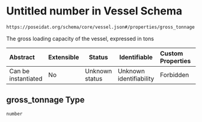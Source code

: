 # Untitled number in Vessel Schema

```txt
https://poseidat.org/schema/core/vessel.json#/properties/gross_tonnage
```

The gross loading capacity of the vessel, expressed in tons


| Abstract            | Extensible | Status         | Identifiable            | Custom Properties | Additional Properties | Access Restrictions | Defined In                                                       |
| :------------------ | ---------- | -------------- | ----------------------- | :---------------- | --------------------- | ------------------- | ---------------------------------------------------------------- |
| Can be instantiated | No         | Unknown status | Unknown identifiability | Forbidden         | Allowed               | none                | [vessel.json\*](schemas/core/vessel.json "open original schema") |

## gross_tonnage Type

`number`
